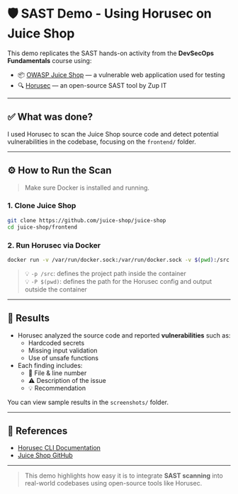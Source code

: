 # 🛡️ SAST Demo - Using Horusec on Juice Shop

This demo replicates the SAST hands-on activity from the **DevSecOps Fundamentals** course using:

- 📦 [OWASP Juice Shop](https://github.com/juice-shop/juice-shop) — a vulnerable web application used for testing
- 🔍 [Horusec](https://github.com/ZupIT/horusec) — an open-source SAST tool by Zup IT

---

## ✅ What was done?

I used Horusec to scan the Juice Shop source code and detect potential vulnerabilities in the codebase, focusing on the `frontend/` folder.

---

## ⚙️ How to Run the Scan

> Make sure Docker is installed and running.

### 1. Clone Juice Shop

```bash
git clone https://github.com/juice-shop/juice-shop
cd juice-shop/frontend
```

### 2. Run Horusec via Docker

```bash
docker run -v /var/run/docker.sock:/var/run/docker.sock -v $(pwd):/src horuszup/horusec-cli:latest horusec start -p /src -P $(pwd)
```

> 💡 `-p /src`: defines the project path inside the container  
> 💡 `-P $(pwd)`: defines the path for the Horusec config and output outside the container

---

## 🧪 Results

- Horusec analyzed the source code and reported **vulnerabilities** such as:
  - Hardcoded secrets
  - Missing input validation
  - Use of unsafe functions
- Each finding includes:
  - 📍 File & line number
  - ⚠️ Description of the issue
  - 💡 Recommendation

You can view sample results in the `screenshots/` folder.

---

## 📁 References

- [Horusec CLI Documentation](https://docs.horusec.io/docs/cli/overview/)
- [Juice Shop GitHub](https://github.com/juice-shop/juice-shop)

---

> This demo highlights how easy it is to integrate **SAST scanning** into real-world codebases using open-source tools like Horusec.